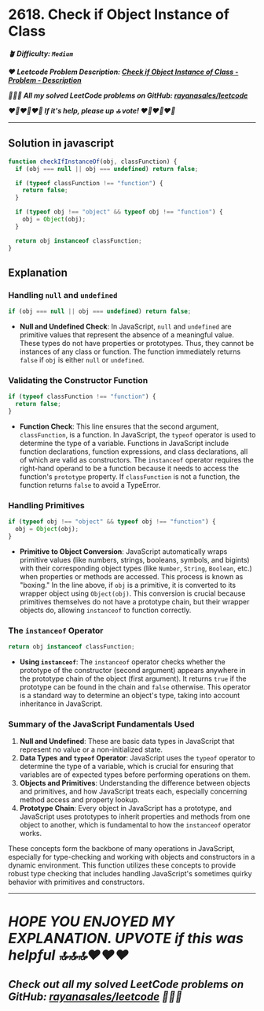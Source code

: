 # 2618. Check if Object Instance of Class

**_🪴 Difficulty: `Medium`_**

**_❤️ Leetcode Problem Description: [Check if Object Instance of Class - Problem - Description](https://leetcode.com/problems/check-if-object-instance-of-class/description/)_**

**_💁🏻‍♀️ All my solved LeetCode problems on GitHub: [rayanasales/leetcode](https://github.com/rayanasales/leetcode)_**

**_❤️‍🔥❤️‍🔥❤️‍🔥 If it's help, please up 🔝 vote! ❤️‍🔥❤️‍🔥❤️‍🔥_**

---

## Solution in javascript

```js
function checkIfInstanceOf(obj, classFunction) {
  if (obj === null || obj === undefined) return false;

  if (typeof classFunction !== "function") {
    return false;
  }

  if (typeof obj !== "object" && typeof obj !== "function") {
    obj = Object(obj);
  }

  return obj instanceof classFunction;
}
```

## Explanation

### Handling `null` and `undefined`

```javascript
if (obj === null || obj === undefined) return false;
```

- **Null and Undefined Check**: In JavaScript, `null` and `undefined` are primitive values that represent the absence of a meaningful value. These types do not have properties or prototypes. Thus, they cannot be instances of any class or function. The function immediately returns `false` if `obj` is either `null` or `undefined`.

### Validating the Constructor Function

```js
if (typeof classFunction !== "function") {
  return false;
}
```

- **Function Check**: This line ensures that the second argument, `classFunction`, is a function. In JavaScript, the `typeof` operator is used to determine the type of a variable. Functions in JavaScript include function declarations, function expressions, and class declarations, all of which are valid as constructors. The `instanceof` operator requires the right-hand operand to be a function because it needs to access the function's `prototype` property. If `classFunction` is not a function, the function returns `false` to avoid a TypeError.

### Handling Primitives

```js
if (typeof obj !== "object" && typeof obj !== "function") {
  obj = Object(obj);
}
```

- **Primitive to Object Conversion**: JavaScript automatically wraps primitive values (like numbers, strings, booleans, symbols, and bigints) with their corresponding object types (like `Number`, `String`, `Boolean`, etc.) when properties or methods are accessed. This process is known as "boxing." In the line above, if `obj` is a primitive, it is converted to its wrapper object using `Object(obj)`. This conversion is crucial because primitives themselves do not have a prototype chain, but their wrapper objects do, allowing `instanceof` to function correctly.

### The `instanceof` Operator

```js
return obj instanceof classFunction;
```

- **Using `instanceof`**: The `instanceof` operator checks whether the prototype of the constructor (second argument) appears anywhere in the prototype chain of the object (first argument). It returns `true` if the prototype can be found in the chain and `false` otherwise. This operator is a standard way to determine an object's type, taking into account inheritance in JavaScript.

### Summary of the JavaScript Fundamentals Used

1. **Null and Undefined**: These are basic data types in JavaScript that represent no value or a non-initialized state.
2. **Data Types and `typeof` Operator**: JavaScript uses the `typeof` operator to determine the type of a variable, which is crucial for ensuring that variables are of expected types before performing operations on them.
3. **Objects and Primitives**: Understanding the difference between objects and primitives, and how JavaScript treats each, especially concerning method access and property lookup.
4. **Prototype Chain**: Every object in JavaScript has a prototype, and JavaScript uses prototypes to inherit properties and methods from one object to another, which is fundamental to how the `instanceof` operator works.

These concepts form the backbone of many operations in JavaScript, especially for type-checking and working with objects and constructors in a dynamic environment. This function utilizes these concepts to provide robust type checking that includes handling JavaScript's sometimes quirky behavior with primitives and constructors.

---

# **_HOPE YOU ENJOYED MY EXPLANATION. UPVOTE if this was helpful 🔝🔝🔝❤️❤️❤️_**

## **_Check out all my solved LeetCode problems on GitHub: [rayanasales/leetcode](https://github.com/rayanasales/leetcode) 🤙😚🤘_**
